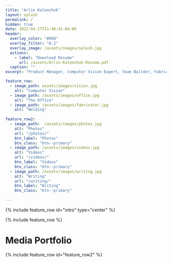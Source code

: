```yaml
---
title: "Arlin Kalenchuk"
layout: splash
permalink: /
hidden: true
date: 2022-04-27T11:48:41-04:00
header:
  overlay_color: "#000"
  overlay_filter: "0.2"
  overlay_image: /assets/images/splash.jpg
  actions:
    - label: "Download Resume"
      url: /assets/Arlin-Kalenchuk-Resume.pdf
  caption: ""
excerpt: "Product Manager, Computer Vision Expert, Team Builder, Fabricator, Always Leveling Up"

feature_row:
  - image_path: assets/images/vision.jpg
    alt: "Computer Vision"
  - image_path: /assets/images/office.jpg
    alt: "The Office"
  - image_path: /assets/images/fabricator.jpg
    alt: "Welding"
    
feature_row2:
  - image_path:  /assets/images/photos.jpg
    alt: "Photos"
    url: "/photos/"
    btn_label: "Photos"
    btn_class: "btn--primary"
  - image_path: /assets/images/videos.jpg
    alt: "Videos"
    url: "/videos/"
    btn_label: "Videos"
    btn_class: "btn--primary"
  - image_path: /assets/images/writing.jpg
    alt: "Writing"
    url: "/writing/"
    btn_label: "Writing"
    btn_class: "btn--primary" 
    
---
```


{% include feature_row id="intro" type="center" %}

{% include feature_row %}

<h1>Media Portfolio</h1>
{% include feature_row id="feature_row2" %}

